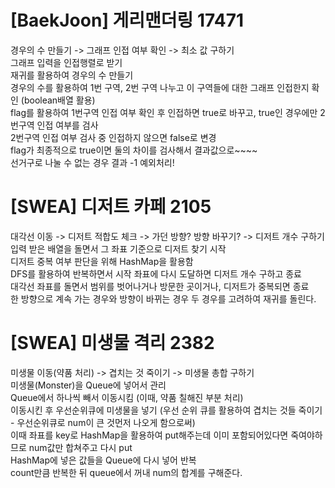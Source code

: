 # [BaekJoon] 게리맨더링 17471  
경우의 수 만들기 -> 그래프 인접 여부 확인 -> 최소 값 구하기  
그래프 입력을 인접행렬로 받기  
재귀를 활용하여 경우의 수 만들기  
경우의 수를 활용하여 1번 구역, 2번 구역 나누고 이 구역들에 대한 그래프 인접한지 확인 (boolean배열 활용)  
flag를 활용하여 1번구역 인접 여부 확인 후 인접하면 true로 바꾸고, true인 경우에만 2번구역 인접 여부를 검사  
2번구역 인접 여부 검사 중 인접하지 않으면 false로 변경  
flag가 최종적으로 true이면 둘의 차이를 검사해서 결과값으로~~~~  
선거구로 나눌 수 없는 경우 결과 -1 예외처리!  



# [SWEA] 디저트 카페 2105  
대각선 이동 -> 디저트 적합도 체크 -> 가던 방향? 방향 바꾸기? -> 디저트 개수 구하기  
입력 받은 배열을 돌면서 그 좌표 기준으로 디저트 찾기 시작  
디저트 중복 여부 판단을 위해 HashMap을 활용함  
DFS를 활용하여 반복하면서 시작 좌표에 다시 도달하면 디저트 개수 구하고 종료  
대각선 좌표를 돌면서 범위를 벗어나거나 방문한 곳이거나, 디저트가 중복되면 종료  
한 방향으로 계속 가는 경우와 방향이 바뀌는 경우 두 경우를 고려하여 재귀를 돌린다.  



# [SWEA] 미생물 격리 2382  
미생물 이동(약품 처리) -> 겹치는 것 죽이기 -> 미생물 총합 구하기  
미생물(Monster)을 Queue에 넣어서 관리  
Queue에서 하나씩 빼서 이동시킴 (이때, 약품 칠해진 부분 처리)  
이동시킨 후 우선순위큐에 미생물을 넣기 (우선 순위 큐를 활용하여 겹치는 것들 죽이기 - 우선순위큐로 num이 큰 것먼저 나오게 함으로써)  
이때 좌표를 key로 HashMap을 활용하여 put해주는데 이미 포함되어있다면 죽여야하므로 num값만 합쳐주고 다시 put  
HashMap에 넣은 값들을 Queue에 다시 넣어 반복  
count만큼 반복한 뒤 queue에서 꺼내 num의 합계를 구해준다.  
